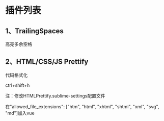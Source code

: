 <h1>插件列表</h1>
<!--  -->
<h2>1、TrailingSpaces</h2>
<p>高亮多余空格</p>
<!--  -->
<h2>2、HTML/CSS/JS Prettify</h2>
<p>代码格式化</p>
<p>ctrl+shift+h</p>
<p>注：修改HTMLPrettify.sublime-settings配置文件</p>
<p>在"allowed_file_extensions": ["htm", "html", "xhtml", "shtml", "xml", "svg", "md"]加入vue</p>